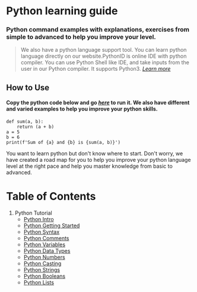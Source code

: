 # Python learning guide

### Python command examples with explanations, exercises from simple to advanced to help you improve your level.

> We also have a python language support tool. You can learn python language directly on our website.PythonID is online IDE with python compiler. You can use Python Shell like IDE, and take inputs from the user in our Python compiler. It supports Python3. _[Learn more](https://pythonid.com)_

## How to Use

#### Copy the python code below and go _[here](https://pythonid.com)_ to run it. We also have different and varied examples to help you improve your python skills.

```
def sum(a, b):
    return (a + b)
a = 5
b = 6
print(f'Sum of {a} and {b} is {sum(a, b)}')
```

You want to learn python but don't know where to start. Don't worry, we have created a road map for you to help you improve your python language level at the right pace and help you master knowledge from basic to advanced.

# Table of Contents

1. Python Tutorial
   - [Python Intro](https://pythonid.com/tutorials/python-intro)
   - [Python Getting Started](https://pythonid.com/tutorials/python-getting-started)
   - [Python Syntax](https://pythonid.com/tutorials/python-syntax)
   - [Python Comments](https://pythonid.com/tutorials/python-comments)
   - [Python Variables](https://pythonid.com/tutorials/python-variables)
   - [Python Data Types](https://pythonid.com/tutorials/python-data-types)
   - [Python Numbers](https://pythonid.com/tutorials/python-numbers)
   - [Python Casting](https://pythonid.com/tutorials/python-casting)
   - [Python Strings](https://pythonid.com/tutorials/python-strings)
   - [Python Booleans](https://pythonid.com/tutorials/python-booleans)
   - [Python Lists](https://pythonid.com/tutorials/python-lists)
